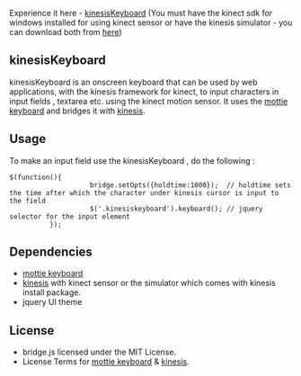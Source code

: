 Experience it here - [kinesisKeyboard](http://karyboy.github.com/kinesisKeyboard) (You must have the kinect sdk for windows installed for using kinect sensor or have the kinesis simulator - you can download both from [here](http://kinesis-io.github.io/))

## kinesisKeyboard


kinesisKeyboard is an onscreen keyboard that can be used by web applications, with the kinesis framework for kinect, to input characters in input fields , textarea etc. using the kinect motion sensor. It uses the [mottie keyboard](https://github.com/Mottie/Keyboard) and bridges it with [kinesis](http://kinesis-io.github.io/).

## Usage


To make an input field use the kinesisKeyboard , do the following :

	$(function(){
                        bridge.setOpts({holdtime:1000});  // holdtime sets the time after which the character under kinesis cursor is input to the field
                        $('.kinesiskeyboard').keyboard(); // jquery selector for the input element 
              });

## Dependencies


* [mottie keyboard](https://github.com/Mottie/Keyboard)
* [kinesis](http://kinesis-io.github.io/) with kinect sensor or the simulator which comes with kinesis install package.
* jquery UI theme

## License


* bridge.js licensed under the MIT License.
* License Terms for [mottie keyboard](https://github.com/Mottie/Keyboard) & [kinesis](http://kinesis-io.github.io/).
